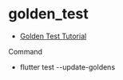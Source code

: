 # golden_test
 
- [Golden Test Tutorial](https://verygood.ventures/blog/alchemist-golden-tests-tutorial)

Command
- flutter test --update-goldens
